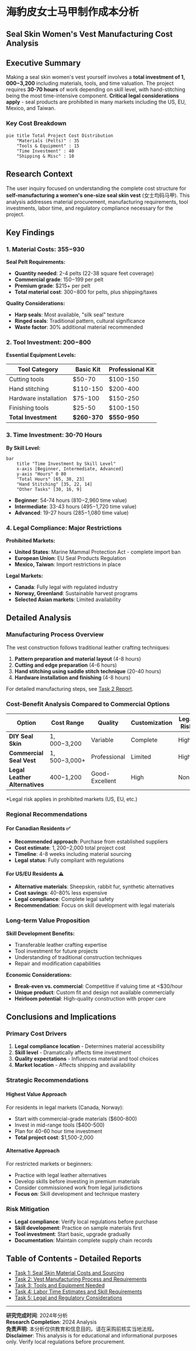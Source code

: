 # 海豹皮女士马甲制作成本分析 
## Seal Skin Women's Vest Manufacturing Cost Analysis

## Executive Summary

Making a seal skin women's vest yourself involves a **total investment of $1,000-$3,200** including materials, tools, and time valuation. The project requires **30-70 hours** of work depending on skill level, with hand-stitching being the most time-intensive component. **Critical legal considerations apply** - seal products are prohibited in many markets including the US, EU, Mexico, and Taiwan.

### Key Cost Breakdown
```mermaid
pie title Total Project Cost Distribution
    "Materials (Pelts)" : 35
    "Tools & Equipment" : 15
    "Time Investment" : 40
    "Shipping & Misc" : 10
```

## Research Context

The user inquiry focused on understanding the complete cost structure for **self-manufacturing a women's one-size seal skin vest** (女士均码马甲). This analysis addresses material procurement, manufacturing requirements, tool investments, labor time, and regulatory compliance necessary for the project.

## Key Findings

### 1. Material Costs: $355-$930
**Seal Pelt Requirements:**
- **Quantity needed**: 2-4 pelts (22-38 square feet coverage)
- **Commercial grade**: $150-$199 per pelt
- **Premium grade**: $215+ per pelt
- **Total material cost**: $300-$800 for pelts, plus shipping/taxes

**Quality Considerations:**
- **Harp seals**: Most available, "silk seal" texture
- **Ringed seals**: Traditional pattern, cultural significance
- **Waste factor**: 30% additional material recommended

### 2. Tool Investment: $200-$800
**Essential Equipment Levels:**

| Tool Category | Basic Kit | Professional Kit |
|---------------|-----------|------------------|
| Cutting tools | $50-70 | $100-150 |
| Hand stitching | $110-150 | $200-400 |
| Hardware installation | $75-100 | $150-250 |
| Finishing tools | $25-50 | $100-150 |
| **Total Investment** | **$260-370** | **$550-950** |

### 3. Time Investment: 30-70 Hours
**By Skill Level:**

```mermaid
bar
    title "Time Investment by Skill Level"
    x-axis [Beginner, Intermediate, Advanced]
    y-axis "Hours" 0 80
    "Total Hours" [65, 38, 23]
    "Hand Stitching" [35, 22, 14]
    "Other Tasks" [30, 16, 9]
```

- **Beginner**: 54-74 hours ($810-$2,960 time value)
- **Intermediate**: 33-43 hours ($495-$1,720 time value)  
- **Advanced**: 19-27 hours ($285-$1,080 time value)

### 4. Legal Compliance: Major Restrictions
**Prohibited Markets:**
- **United States**: Marine Mammal Protection Act - complete import ban
- **European Union**: EU Seal Products Regulation
- **Mexico, Taiwan**: Import restrictions in place

**Legal Markets:**
- **Canada**: Fully legal with regulated industry
- **Norway, Greenland**: Sustainable harvest programs
- **Selected Asian markets**: Limited availability

## Detailed Analysis

### Manufacturing Process Overview
The vest construction follows traditional leather crafting techniques:

1. **Pattern preparation and material layout** (4-8 hours)
2. **Cutting and edge preparation** (4-6 hours)
3. **Hand stitching using saddle stitch technique** (20-40 hours)
4. **Hardware installation and finishing** (4-8 hours)

For detailed manufacturing steps, see [Task 2 Report](./reports/task-2-vest-manufacturing-process.md).

### Cost-Benefit Analysis Compared to Commercial Options

| Option | Cost Range | Quality | Customization | Legal Risk |
|--------|------------|---------|---------------|------------|
| **DIY Seal Skin** | $1,000-$3,200 | Variable | Complete | High* |
| **Commercial Seal Vest** | $1,500-$3,000+ | Professional | Limited | High* |
| **Legal Leather Alternatives** | $400-$1,200 | Good-Excellent | High | None |

*Legal risk applies in prohibited markets (US, EU, etc.)

### Regional Recommendations

#### For Canadian Residents ✅
- **Recommended approach**: Purchase from established suppliers
- **Cost estimate**: $1,200-$2,000 total project cost
- **Timeline**: 4-8 weeks including material sourcing
- **Legal status**: Fully compliant with regulations

#### For US/EU Residents ⚠️
- **Alternative materials**: Sheepskin, rabbit fur, synthetic alternatives
- **Cost savings**: 40-80% less expensive
- **Legal compliance**: Complete legal safety
- **Recommendation**: Focus on skill development with legal materials

### Long-term Value Proposition

**Skill Development Benefits:**
- Transferable leather crafting expertise
- Tool investment for future projects
- Understanding of traditional construction techniques
- Repair and modification capabilities

**Economic Considerations:**
- **Break-even vs. commercial**: Competitive if valuing time at <$30/hour
- **Unique product**: Custom fit and design not available commercially
- **Heirloom potential**: High-quality construction with proper care

## Conclusions and Implications

### Primary Cost Drivers
1. **Legal compliance location** - Determines material accessibility
2. **Skill level** - Dramatically affects time investment
3. **Quality expectations** - Influences material and tool choices
4. **Market location** - Affects shipping and availability

### Strategic Recommendations

#### Highest Value Approach
For residents in legal markets (Canada, Norway):
- Start with commercial-grade materials ($600-800)
- Invest in mid-range tools ($400-500)
- Plan for 40-60 hour time investment
- **Total project cost**: $1,500-2,000

#### Alternative Approach  
For restricted markets or beginners:
- Practice with legal leather alternatives
- Develop skills before investing in premium materials
- Consider commissioned work from legal jurisdictions
- **Focus on**: Skill development and technique mastery

### Risk Mitigation
- **Legal compliance**: Verify local regulations before purchase
- **Skill development**: Practice on sample materials first
- **Tool investment**: Start basic, upgrade gradually
- **Documentation**: Maintain complete supply chain records

## Table of Contents - Detailed Reports

- [Task 1: Seal Skin Material Costs and Sourcing](./reports/task-1-seal-skin-materials-costs.md)
- [Task 2: Vest Manufacturing Process and Requirements](./reports/task-2-vest-manufacturing-process.md)  
- [Task 3: Tools and Equipment Needed](./reports/task-3-tools-equipment-costs.md)
- [Task 4: Labor Time Estimates and Skill Requirements](./reports/task-4-labor-time-requirements.md)
- [Task 5: Legal and Regulatory Considerations](./reports/task-5-legal-regulatory-considerations.md)

---

**研究完成时间**: 2024年分析  
**Research Completion**: 2024 Analysis  
**免责声明**: 本分析仅供教育和信息目的。请在采购前核实当地法规。  
**Disclaimer**: This analysis is for educational and informational purposes only. Verify local regulations before procurement.